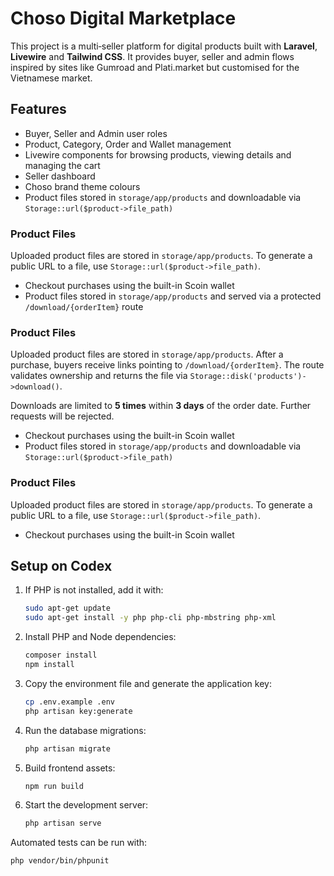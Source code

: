 # Choso Digital Marketplace

This project is a multi‑seller platform for digital products built with **Laravel**, **Livewire** and **Tailwind CSS**.  It provides buyer, seller and admin flows inspired by sites like Gumroad and Plati.market but customised for the Vietnamese market.

## Features

- Buyer, Seller and Admin user roles
- Product, Category, Order and Wallet management
- Livewire components for browsing products, viewing details and managing the cart
- Seller dashboard
- Choso brand theme colours
- Product files stored in `storage/app/products` and downloadable via `Storage::url($product->file_path)`

### Product Files

Uploaded product files are stored in `storage/app/products`. To generate a public URL to a file, use `Storage::url($product->file_path)`.

- Checkout purchases using the built-in Scoin wallet
- Product files stored in `storage/app/products` and served via a protected `/download/{orderItem}` route

### Product Files

Uploaded product files are stored in `storage/app/products`. After a purchase, buyers receive links pointing to `/download/{orderItem}`. The route validates ownership and returns the file via `Storage::disk('products')->download()`.

Downloads are limited to **5 times** within **3 days** of the order date. Further requests will be rejected.


- Checkout purchases using the built-in Scoin wallet
- Product files stored in `storage/app/products` and downloadable via `Storage::url($product->file_path)`

### Product Files

Uploaded product files are stored in `storage/app/products`. To generate a public URL to a file, use `Storage::url($product->file_path)`.


- Checkout purchases using the built-in Scoin wallet




## Setup on Codex

1. If PHP is not installed, add it with:
   ```bash
   sudo apt-get update
   sudo apt-get install -y php php-cli php-mbstring php-xml
   ```
2. Install PHP and Node dependencies:
   ```bash
   composer install
   npm install
   ```
3. Copy the environment file and generate the application key:
   ```bash
   cp .env.example .env
   php artisan key:generate
   ```
4. Run the database migrations:
   ```bash
   php artisan migrate
   ```
5. Build frontend assets:
   ```bash
   npm run build
   ```
6. Start the development server:
   ```bash
   php artisan serve
   ```

Automated tests can be run with:
```bash
php vendor/bin/phpunit
```
